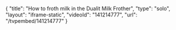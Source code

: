 {
    "title": "How to froth milk in the Dualit Milk Frother",
    "type": "solo",
    "layout": "iframe-static",
    "videoId": "141214777",
    "url": "\/tvpembed\/141214777"
}